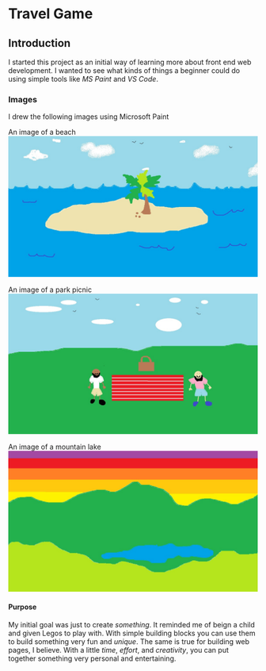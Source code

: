 # Travel Game
## Introduction

I started this project as an initial way of learning more about front end web development.
I wanted to see what kinds of things a beginner could do using simple tools like *MS Paint* and *VS Code*. 

### Images

I drew the following images using Microsoft Paint

An image of a beach ![Beach](Beach.jpg)

An image of a park picnic ![Picnic](ParkPicnic.jpg)

An image of a mountain lake ![MountainLake](MountainLake.jpg)

#### Purpose
My initial goal was just to create _something_. It reminded me of beign a child and given Legos to play with. With simple building blocks you can use them to build something very fun and _unique_. The same is true for building web pages, I believe. With a little _*time*_, _*effort*_, and _*creativity*_, you can put together something very personal and entertaining. 
